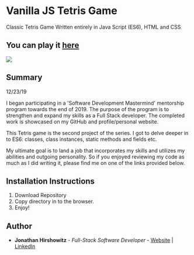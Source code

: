 # Vanilla JS Tetris Game

Classic Tetris Game Written entirely in Java Script (ES6), HTML and CSS

## You can play it [here](https://yoniwitz.github.io/JS-Tetris/)

<image src="./images/tetris_snapshot.bmp">

## Summary
12/23/19

I began participating in a 'Software Development Mastermind' mentorship program towards the end of 2019. The purpose of the program is to strengthen and expand my skills as a Full Stack developer. The completed work is showcased on my GitHub and profile/personal website.

This Tetris game is the second project of the series. I got to delve deeper in to ES6: classes, class instances, static methods and fields etc. 

My ultimate goal is to land a job that incorporates my skills and utilizes my abilities and outgoing personality. So if you enjoyed reviewing my code as much as I did writing it, please find me on one of the links provided below.

##  Installation Instructions

1. Download Repository
2. Copy directory in to the browser.
3. Enjoy!

## Author

* **Jonathan Hirshowitz** - *Full-Stack Software Developer* - [Website](https://jonathan-hirshowitz-portfolio.firebaseapp.com/) | [LinkedIn](https://www.linkedin.com/in/jonathan-hirshowitz/)